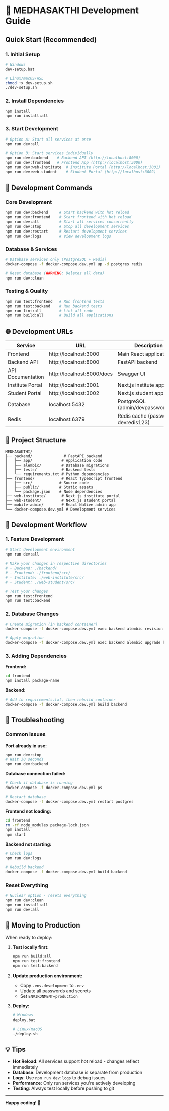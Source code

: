 # 🚀 MEDHASAKTHI Development Guide

## Quick Start (Recommended)

### 1. Initial Setup
```bash
# Windows
dev-setup.bat

# Linux/macOS/WSL
chmod +x dev-setup.sh
./dev-setup.sh
```

### 2. Install Dependencies
```bash
npm install
npm run install:all
```

### 3. Start Development
```bash
# Option A: Start all services at once
npm run dev:all

# Option B: Start services individually
npm run dev:backend    # Backend API (http://localhost:8000)
npm run dev:frontend   # Frontend App (http://localhost:3000)
npm run dev:web-institute  # Institute Portal (http://localhost:3001)
npm run dev:web-student    # Student Portal (http://localhost:3002)
```

## 🔧 Development Commands

### Core Development
```bash
npm run dev:backend     # Start backend with hot reload
npm run dev:frontend    # Start frontend with hot reload
npm run dev:all         # Start all services concurrently
npm run dev:stop        # Stop all development services
npm run dev:restart     # Restart development services
npm run dev:logs        # View development logs
```

### Database & Services
```bash
# Database services only (PostgreSQL + Redis)
docker-compose -f docker-compose.dev.yml up -d postgres redis

# Reset database (WARNING: Deletes all data)
npm run dev:clean
```

### Testing & Quality
```bash
npm run test:frontend   # Run frontend tests
npm run test:backend    # Run backend tests
npm run lint:all        # Lint all code
npm run build:all       # Build all applications
```

## 🌐 Development URLs

| Service | URL | Description |
|---------|-----|-------------|
| Frontend | http://localhost:3000 | Main React application |
| Backend API | http://localhost:8000 | FastAPI backend |
| API Documentation | http://localhost:8000/docs | Swagger UI |
| Institute Portal | http://localhost:3001 | Next.js institute app |
| Student Portal | http://localhost:3002 | Next.js student app |
| Database | localhost:5432 | PostgreSQL (admin/devpassword123) |
| Redis | localhost:6379 | Redis cache (password: devredis123) |

## 📁 Project Structure

```
MEDHASAKTHI/
├── backend/              # FastAPI backend
│   ├── app/             # Application code
│   ├── alembic/         # Database migrations
│   ├── tests/           # Backend tests
│   └── requirements.txt # Python dependencies
├── frontend/            # React TypeScript frontend
│   ├── src/            # Source code
│   ├── public/         # Static assets
│   └── package.json    # Node dependencies
├── web-institute/       # Next.js institute portal
├── web-student/         # Next.js student portal
├── mobile-admin/        # React Native admin app
└── docker-compose.dev.yml # Development services
```

## 🔄 Development Workflow

### 1. Feature Development
```bash
# Start development environment
npm run dev:all

# Make your changes in respective directories
# - Backend: ./backend/
# - Frontend: ./frontend/src/
# - Institute: ./web-institute/src/
# - Student: ./web-student/src/

# Test your changes
npm run test:frontend
npm run test:backend
```

### 2. Database Changes
```bash
# Create migration (in backend container)
docker-compose -f docker-compose.dev.yml exec backend alembic revision --autogenerate -m "Your migration message"

# Apply migration
docker-compose -f docker-compose.dev.yml exec backend alembic upgrade head
```

### 3. Adding Dependencies

**Frontend:**
```bash
cd frontend
npm install package-name
```

**Backend:**
```bash
# Add to requirements.txt, then rebuild container
docker-compose -f docker-compose.dev.yml build backend
```

## 🐛 Troubleshooting

### Common Issues

**Port already in use:**
```bash
npm run dev:stop
# Wait 30 seconds
npm run dev:backend
```

**Database connection failed:**
```bash
# Check if database is running
docker-compose -f docker-compose.dev.yml ps

# Restart database
docker-compose -f docker-compose.dev.yml restart postgres
```

**Frontend not loading:**
```bash
cd frontend
rm -rf node_modules package-lock.json
npm install
npm start
```

**Backend not starting:**
```bash
# Check logs
npm run dev:logs

# Rebuild backend
docker-compose -f docker-compose.dev.yml build backend
```

### Reset Everything
```bash
# Nuclear option - resets everything
npm run dev:clean
npm run install:all
npm run dev:all
```

## 🚀 Moving to Production

When ready to deploy:

1. **Test locally first:**
   ```bash
   npm run build:all
   npm run test:frontend
   npm run test:backend
   ```

2. **Update production environment:**
   - Copy `.env.development` to `.env`
   - Update all passwords and secrets
   - Set `ENVIRONMENT=production`

3. **Deploy:**
   ```bash
   # Windows
   deploy.bat
   
   # Linux/macOS
   ./deploy.sh
   ```

## 💡 Tips

- **Hot Reload**: All services support hot reload - changes reflect immediately
- **Database**: Development database is separate from production
- **Logs**: Use `npm run dev:logs` to debug issues
- **Performance**: Only run services you're actively developing
- **Testing**: Always test locally before pushing to git

---

**Happy coding! 🎉**
